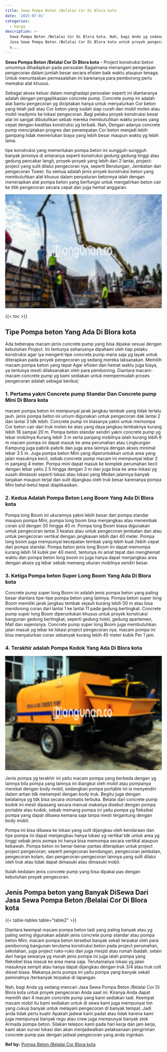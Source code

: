 ```yaml
---
title: Sewa Pompa Beton /Belalai Cor Di Blora kota
date: '2025-07-01'
categories:
  - harga
description: >-
  Sewa Pompa Beton /Belalai Cor Di Blora kota. Nah, bagi Anda yg sedang mencari
  Jasa Sewa Pompa Beton /Belalai Cor Di Blora kota untuk proyek pengecoran Anda
  s...
---
```


**Sewa Pompa Beton /Belalai Cor Di Blora kota** – Project konstruksi beton umumnya dihadapkan pada persoalan Bagaimana menangani pengerjaan pengecoran dalam jumlah besar secara efisien baik waktu ataupun tenaga. Untuk menuntaskan permasalahan ini karenanya para pemborong perlu memakai alat khusus.

Sebagai akses keluar dalam menghadapi persoalan seperti ini diantaranya adalah dengan pengaplikasian concrete pump. Concrete pump ini adalah alat bantu pengecoran yg diciptakan hanya untuk menyalurkan Cor beton yang telah jadi atau Cor beton yang sudah siap curah dari mobil molen atau mobil readymix ke lokasi pengecoran. Bagi pelaku proyek konstruksi besar alat ini sangat dibutuhkan sebab mereka membutuhkan waktu proses yang cepat dengan kwalitas konstruksi yg terbaik. Nah, Dengan adanya concrete pump menciptakan progres dan penempatan Cor beton menjadi lebih gampang tidak memerlukan biaya yang lebih besar maupun waktu yg lebih lama.

tipe konstruksi yang memerlukan pompa beton ini sungguh-sungguh banyak jenisnya di antaranya seperti konstruksi gedung gedung tinggi atau gedung pencakar langit, proyek-proyek yang lebih dari 2 lantai, project-project yang sulit dilalui pengecoran nya, seperti Bendungan, Jembatan dan pengecoran Tower. Itu semua adalah jenis proyek konstruksi beton yang membutuhkan alat khusus dalam penyaluran betonnya ialah dengan menerapkan alat pompa beton yang berfungsi untuk mengalirkan beton cair ke titik pengecoran secara cepat dan juga hemat anggaran.

![Sewa Pompa Beton /Belalai Cor Di Blora kota](/images/sewa-concrete-pump-35.png)

{{< toc >}}

## Tipe Pompa beton Yang Ada Di Blora kota

Ada beberapa macam jenis concrete pump yang bisa dipakai sesuai dengan kebutuhan Project. Ini tentunya seharusnya dipahami oleh tiap pelaku konstruksi agar iya mengerti tipe concrete pump mana saja yg layak untuk diterapkan pada proyek pengecoran yg sedang mereka laksanakan. Memilih macam pompa beton yang tepat Agar efisien dan hemat waktu juga biaya, ya tentunya mesti dilaksanakan oleh para pemborong. Diantara macam-macam concrete pump yg kami sediakan untuk mempermudah proses pengecoran adalah sebagai berikut;

### 1\. Pertama yakni Concrete pump Standar Dan Concrete pump Mini Di Blora kota

macam pompa beton ini mempunyai jarak jangkau tembak yang tidak terlalu jauh. jenis pompa beton ini umum digunakan untuk pengecoran dak lantai 2 dan lantai 3 tdk lebih. Concrete pump ini biasanya yakni untuk memompa Cor beton cair dari truk molen ke atas yang daya jangkau tembaknya kurang lebih 18 sampai 20 m. Pompa beton standar sendiri yakni concrete pump yg lebar mobilnya Kurang lebih 3 m serta panjang mobilnya ialah kurang lebih 6 m macam pompa ini dapat masuk ke area perumahan atau Lingkungan Kampung juga pabrik-pabrik dan juga area lainnya dengan akses minimal lebar 3.5 m. Juga pompa beton Mini yang diperuntukkan untuk area yang jalan masuknya kecil, sebab concrete pump macam ini mempunyai lebar 2 m panjang 4 meter. Pompa mini dapat masuk ke komplek perumahan kecil dengan lebar yaitu 2.5 hingga dengan 3 m dan juga bisa ke area-lokasi yg susah dimasuki seperti lokasi atau lokasi yang Medan jalannya banyak tanjakan maupun terjal dan sulit dijangkau oleh truk besar karenanya pompa Mini betul-betul tepat diaplikasikan.

### 2\. Kedua Adalah Pompa Beton Long Boom Yang Ada Di Blora kota

Pompa long Boom ini ukurannya yakni lebih besar dari pompa standar maupun pompa Mini, pompa long boom bisa menjangkau atau menembak coran s/d dengan 30 hingga 40 m. Pompa long Boom biasa digunakan untuk pengecoran lantai 3 keatas atau untuk pengecoran jembatan dan atau untuk pengecoran vertikal dengan jangkauan lebih dari 40 meter. Pompa long boom juga mempunyai kecepatan tembak yang lebih kuat /lebih cepat dari pompa standar. Pompa beton jenis long Boom ini dapat memompa kurang lebih 14 kubik per 40 menit, tentunya ini amat tepat dan menghemat waktu dan pompa beton long boom ini juga hanya dapat menjangkau area dengan akses yg lebar sebab memang ukuran mobilnya sendiri besar.

### 3\. Ketiga Pompa beton Super Long Boom Yang Ada Di Blora kota

Concrete pump super long Boom ini adalah jenis pompa beton yang paling besar diantara tipe-tipe pompa beton yang lainnya. Pompa beton super long Boom memiliki jarak jangkau tembak sejauh kurang lebih 50 m atau bisa mendorong coran dari lantai 1 ke lantai 11 pada gedung bertingkat. Concrete pump super long Boom diperuntukan khusus untuk proyek konstruksi bangunan gedung bertingkat, seperti gedung hotel, gedung apartemen, Mall dan sejenisnya. Concrete pump super long Boom juga membutuhkan jalan masuk yg lebar ke lokasi project pengecoran nya. macam pompa ini bisa menyalurkan coran sebanyak kurang lebih 45 meter kubik Per 1 jam.

### 4\. Terakhir adalah Pompa Kodok Yang Ada Di Blora kota

![Sewa Pompa Beton /Belalai Cor Di Blora kota](/images/sewa-concrete-pump-08.png)

Jenis pompa yg terakhir ini yaitu macam pompa yang berbeda dengan yg lainnya bila pompa yang lainnya ini diangkut oleh mobil atau pompanya merekat dengan body mobil, sedangkan pompa portable ini ia menyendiri dalam artian tdk menempel dengan body truk. Begitu juga dengan belalainya yg tdk bisa secara otomatis terbuka. Belalai dari concrete pump kodok ini mesti dipasang secara manual makanya disebut dengan pompa portable atau kodok, sebab memang pompa ini yaitu pompa yg fleksibel pompa yang dapat dibawa kemana saja tanpa mesti tergantung dengan body mobil.

Pompa ini bisa dibawa ke lokasi yang sulit dijangkau oleh kendaraan dan tipe pompa ini dapat menjangkau hanya lokasi yg vertikal tdk untuk area yg tinggi sebab jenis pompa ini hanya bisa memompa secara vertikal ataupun kebawah. Pompa beton ini benar-benar pantas diterapkan untuk project project pengecoran; seperti pengecoran bendungan, pengecoran jembatan, pengecoran kolam, dan pengecoran-pengecoran lainnya yang sulit dilalui oleh truk atau tidak dapat dimasuki atau dimasuki mobil.

Itulah kedalam jenis concrete pump yang bisa dipakai pas dengan kebutuhan proyek pengecoran.

## Jenis Pompa beton yang Banyak DiSewa Dari Jasa Sewa Pompa Beton /Belalai Cor Di Blora kota

{{< table-tables table="table2" >}}

Diantara keempat macam pompa beton tadi yang paling banyak atau yg paling sering digunakan adalah jenis concrete pump standar atau pompa beton Mini. macam pompa beton tersebut banyak sekali terpakai oleh para pemborong bangunan terutama konstruksi beton pada project perumahan, sekolahan, juga project ruko-ruko dan juga mesjid atau rumah ibadah. selain dari harga sewanya yg murah jenis pompa ini juga ialah pompa yang fleksibel bisa masuk ke area mana saja. Terutamanya lokasi yg jalan masuknya sempit atau hanya dapat dijangkau dengan truk 3/4 atau truk colt diesel biasa. Makanya jenis pompa ini yaitu pompa yang banyak sekali peminatnya /terbanyak terpakai di lapangan.

Nah, bagi Anda yg sedang mencari Jasa Sewa Pompa Beton /Belalai Cor Di Blora kota untuk proyek pengecoran Anda saat ini. Kiranya Anda dapat memilih dari 4 macam concrete pump yang kami sediakan tadi. Keempat macam mobil itu kami sediakan untuk di sewa kami juga mempunyai tim yang cukup banyak untuk melayani pengecoran di banyak tempat. Jadi anda tidak perlu kuatir Apakah jadwal kami padat atau tidak karena kami juga mempunyai banyak regu atau crew juga mempunyai banyak stok Armada pompa beton. Silakan telepon kami pada hari kerja dan jam kerja, kami akan survei lokasi dan akan menjadwalkan pelaksanaan pengiriman concrete pump pas dengan jadwal pengecoran yang anda inginkan.

**Ref by:** [Pompa Beton /Belalai Cor Blora kota](https://id.wikipedia.org/wiki/Pompa)
